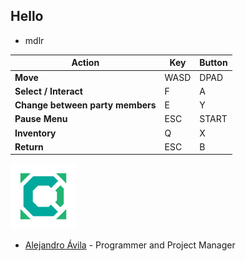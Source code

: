 ## Hello

* mdlr
  
| Action | Key | Button |
| --- | --- | --- |
| **Move** | WASD | DPAD |
| **Select / Interact** | F | A |
| **Change between party members** | E | Y |
| **Pause Menu** | ESC | START |
| **Inventory** | Q | X |
| **Return** | ESC | B |


![Bat Cat Studios](../logo.png)

- [Alejandro Ávila](https://github.com/Omicrxn) - Programmer and Project Manager
